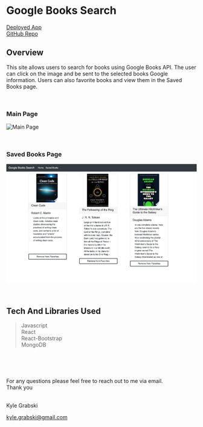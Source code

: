 # Google Books Search

[Deployed App]()  
[GitHub Repo](https://github.com/kylegrabski/google-books-search)  


## Overview  
This site allows users to search for books using Google Books API. The user can click on the image and be sent to the selected books Google information. Users can also favorite books and view them in the Saved Books page.  

<br>  

### Main Page
![Main Page](client/public/assets/images/screenshot.png)  

<br> 

### Saved Books Page
![Saved Books](client/public/assets/images/favorites.png)

<br>  


## Tech And Libraries Used  

>Javascript  
React  
React-Bootstrap  
MongoDB  


<br>  
<br>  
<br>  


For any questions please feel free to reach out to me via email.  
Thank you  

<br>  
Kyle Grabski  

kyle.grabski@gmail.com
